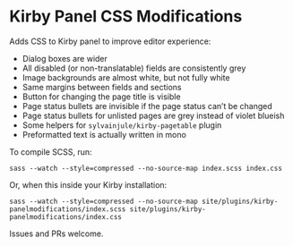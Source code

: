 # Kirby Panel CSS Modifications

Adds CSS to Kirby panel to improve editor experience:
- Dialog boxes are wider
- All disabled (or non-translatable) fields are consistently grey
- Image backgrounds are almost white, but not fully white
- Same margins between fields and sections
- Button for changing the page title is visible
- Page status bullets are invisible if the page status can’t be changed
- Page status bullets for unlisted pages are grey instead of violet blueish
- Some helpers for `sylvainjule/kirby-pagetable` plugin
- Preformatted text is actually written in mono

To compile SCSS, run:
```
sass --watch --style=compressed --no-source-map index.scss index.css
```
Or, when this inside your Kirby installation:
```
sass --watch --style=compressed --no-source-map site/plugins/kirby-panelmodifications/index.scss site/plugins/kirby-panelmodifications/index.css
```

Issues and PRs welcome.
